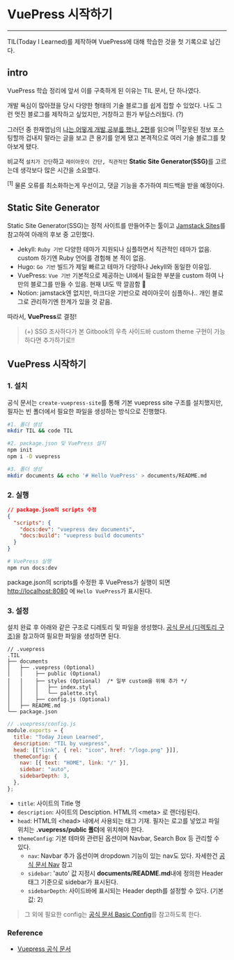 # VuePress 시작하기

<hr>

TIL(Today I Learned)를 제작하며 VuePress에 대해 학습한 것을 첫 기록으로 남긴다.

## intro

VuePress 학습 정리에 앞서 이를 구축하게 된 이유는 TIL 문서, 단 하나였다.

개발 욕심이 많아졌을 당시 다양한 형태의 기술 블로그를 쉽게 접할 수 있었다. 나도 그런 멋진 블로그를 제작하고 싶었지만, 거창하고 뭔가 부담스러웠다. (?)

그러던 중 한재엽님의 [나는 어떻게 개발 공부를 했나, 2편]를 읽으며 <sup>[1]</sup>잘못된 정보 포스팅할까 겁내지 말라는 글을 보고 큰 용기를 얻게 됐고 본격적으로 여러 기술 블로그를 찾아보게 됐다.

비교적 `설치가 간단`하고 `레이아웃이 간단, 직관적인` <strong>Static Site Generator(SSG)</strong>를 고르는데 생각보다 많은 시간을 소요했다.

[나는 어떻게 개발 공부를 했나, 2편]: https://jbee.io/essay/how_do_i_study_2/#2-daily-commit-or-today-i-learned

<aside><sup>[1]</sup> 물론 오류를 최소화하는게 우선이고, 댓글 기능을 추가하여 피드백을 받을 예정이다.</aside>

## Static Site Generator

Static Site Generator(SSG)는 정적 사이트를 만들어주는 툴이고 [Jamstack Sites]를 참고하여 아래의 후보 중 고민했다.

- Jekyll: `Ruby 기반` 다양한 테마가 지원되나 심플하면서 직관적인 테마가 없음. custom 하기엔 Ruby 언어를 경험해 본 적이 없음.
- Hugo: `Go 기반` 빌드가 제일 빠르고 테마가 다양하나 Jekyll와 동일한 이유임.
- VuePress: `Vue 기반` 기본적으로 제공하는 UI에서 필요한 부분을 custom 하여 나만의 블로그를 만들 수 있음. 현재 UI도 딱 깔끔함 💚
- Notion: jamstack엔 없지만, 마크다운 기반으로 레이아웃이 심플하나.. 개인 블로그로 관리하기엔 한계가 있을 것 같음.

따라서, **VuePress**로 결정!

> (+) SSG 조사하다가 본 Gitbook의 우측 사이드바 custom theme 구현이 가능하다면 추가하기로!!

[jamstack sites]: https://jamstack.org/generators/

## VuePress 시작하기

### 1. 설치

공식 문서는 `create-vuepress-site`를 통해 기본 vuepress site 구조를 설치했지만, 필자는 빈 폴더에서 필요한 파일을 생성하는 방식으로 진행했다.

```sh
#1. 폴더 생성
mkdir TIL && code TIL

#2. package.json 및 VuePress 설치
npm init
npm i -D vuepress

#3. 폴더 생성
mkdir documents && echo '# Hello VuePress' > documents/README.md
```

### 2. 실행

```json
// package.json의 scripts 수정
{
  "scripts": {
    "docs:dev": "vuepress dev documents",
    "docs:build": "vuepress build documents"
  }
}
```

```sh
# VuePress 실행
npm run docs:dev
```

package.json의 scripts를 수정한 후 VuePress가 실행이 되면 <http://localhost:8080> 에 `Hello VuePress`가 표시된다.

### 3. 설정

설치 완료 후 아래와 같은 구조로 디레토리 및 파일을 생성했다. [공식 문서 (디렉토리 구조)]을 참고하여 필요한 파일을 생성하면 된다.

```{3-8}
// .vuepress
.TIL
├── documents
│   ├── .vuepress (Optional)
│   │    ├── public (Optional)
│   │    ├── styles (Optional)  /* 일부 custom을 위해 추가 */
│   │    │   ├── index.styl
│   │    │   └── palette.styl
│   │    ├── config.js (Optional)
│   ├── README.md
└── package.json
```

```javascript
// .vuepress/config.js
module.exports = {
  title: "Today Jieun Learned",
  description: "TIL by vuepress",
  head: [["link", { rel: "icon", href: "/logo.png" }]],
  themeConfig: {
    nav: [{ text: "HOME", link: "/" }],
    sidebar: "auto",
    sidebarDepth: 3,
  },
};
```

- `title`: 사이트의 Title 명
- `description`: 사이트의 Desciption. HTML의 \<meta\> 로 랜더링된다.
- `head`: HTML의 \<head\> 내에서 사용되는 태그 기재. 필자는 로고를 넣었고 파일 위치는 **.vuepress/public 폴더**에 위치해야 한다.
- `themeConfig`: 기본 테마와 관련된 옵션이며 Navbar, Search Box 등 관리할 수 있다.
  - `nav`: Navbar 추가 옵션이며 dropdown 기능이 있는 nav도 있다. 자세한건 [공식 문서 Nav] 참고
  - `sidebar`: 'auto' 값 지정시 **documents/README.md**내에 정의한 Header 태그 기준으로 sidebar가 표시된다.
  - `sidebarDepth`: 사이드바에 표시되는 Header depth를 설정할 수 있다. (기본값: 2)

> 그 외에 필요한 config는 [공식 문서 Basic Config]를 참고하도록 한다.

[공식 문서 (디렉토리 구조)]: https://vuepress.vuejs.org/guide/directory-structure.html
[공식 문서 nav]: https://vuepress.vuejs.org/theme/default-theme-config.html#navbar-links
[공식 문서 basic config]: https://vuepress.vuejs.org/config/#basic-config

### Reference

- [Vuepress 공식 문서](https://vuepress.vuejs.org/guide/getting-started.html#prerequisites)
